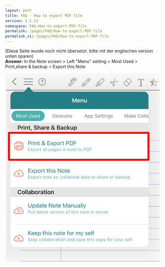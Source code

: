 ```yaml
---
layout: post
title: FAQ - How to export PDF file
version: 1.1.13
namespace: FAQ-How-to-export-PDF-file
permalink: /pages/FAQ/How-to-export-PDF-file
permalink_vi: /pages/FAQ/How-to-export-PDF-file
---
```

(Diese Seite wurde noch nicht übersetzt. bitte mit der englischen version unten sparen)  
**Answer:** In the Note screen > Left "Menu" setting > Most Used > Print,share & backup > Export this Note  
<p align="center"> <img width="500" src="https://raw.githubusercontent.com/collanotewiki/collanotewiki.github.io/main/images/FAQimage/exportPDF.PNG" alt="picture export-PDF"> </p>
